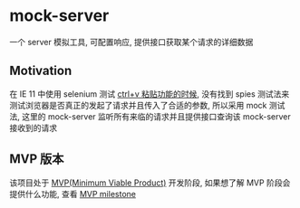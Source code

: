 # mock-server

一个 server 模拟工具, 可配置响应, 提供接口获取某个请求的详细数据

## Motivation

在 IE 11 中使用 selenium 测试 [ctrl+v 粘贴功能的时候](https://github.com/Jiang-Xuan/tuchuang.space/issues/36), 没有找到 spies 测试法来测试浏览器是否真正的发起了请求并且传入了合适的参数, 所以采用 mock 测试法, 这里的 mock-server 监听所有来临的请求并且提供接口查询该 mock-server 接收到的请求

## MVP 版本

该项目处于 [MVP(Minimum Viable Product)](https://en.wikipedia.org/wiki/Minimum_viable_product) 开发阶段, 如果想了解 MVP 阶段会提供什么功能, 查看 [MVP milestone](https://github.com/Jiang-Xuan/mock-server/milestone/1)
